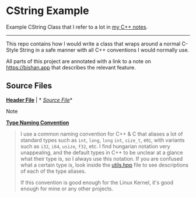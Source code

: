 # CString Example

Example CString Class that I refer to a lot in
[my C++ notes](https://bishan.app/02+Personal/Me+Bitching+about+C%2B%2B).

---

This repo contains how I would write a class that wraps around a normal C-Style String in a safe manner with all C++
conventions I would normally use.

All parts of this project are annotated with a link to a note on https://bishan.app that describes the relevant feature.

## Source Files

**[Header File](https://github.com/bishan-batel/CString/blob/main/c_string.hpp)** | *
*[Source File](https://github.com/bishan-batel/CString/blob/main/c_string.cpp)**

> [!note]
**[Type Naming Convention](https://github.com/bishan-batel/CString/blob/main/utils.hpp)**
>
> I use a common naming convention for C++ & C that aliases a lot of standard types such as
> `int`, `long`, `long` `int`, `size_t`, etc, with variants such as
> `i32`, `i64`, `usize`, `f32`, etc. I find hungarian notation very unappealing, and the default types in C++ to be
> unclear at a glance
> what their type is, so I always use this notation. If you are confused what a certain type is, look inside
> the [utils.hpp](https://github.com/bishan-batel/CString/blob/main/utils.hpp) file
> to see descriptions of each of the type aliases.
>
> If this convention is good enough for the Linux Kernel, it's good enough for mine or any other projects.
